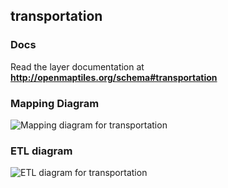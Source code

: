 ## transportation

### Docs
Read the layer documentation at **http://openmaptiles.org/schema#transportation**

### Mapping Diagram
![Mapping diagram for transportation](http://openmaptiles.org/media/mapping_transportation.png)

### ETL diagram
![ETL diagram for transportation](http://openmaptiles.org/media/etl_transportation.png)

